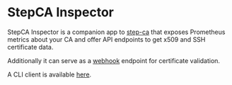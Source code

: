 # StepCA Inspector

StepCA Inspector is a companion app to
[step-ca](https://github.com/smallstep/certificates/) that exposes Prometheus
metrics about your CA and offer API endpoints to get x509 and SSH certificate
data.

Additionally it can serve as a
[webhook](https://smallstep.com/docs/step-ca/webhooks/) endpoint for
certificate validation.

A CLI client is available
[here](https://git.alt.tf/bcollet/step-ca-inspector-client/).
